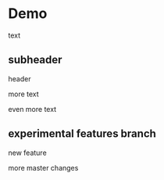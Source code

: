 # Demo

text

## subheader

header


more text

even more text

## experimental features branch

new feature

more master changes